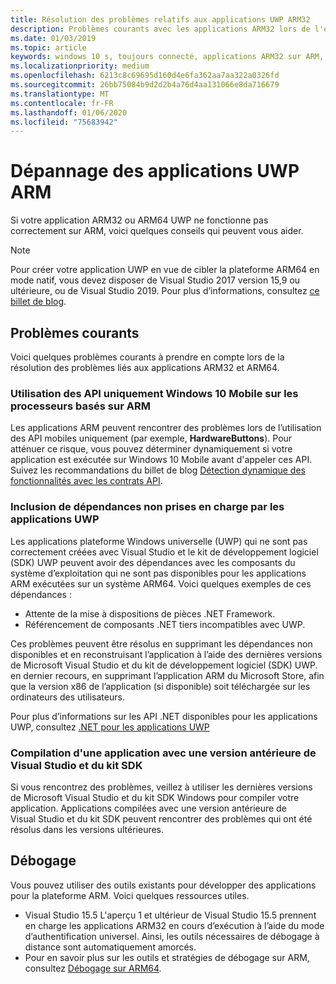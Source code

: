 ```yaml
---
title: Résolution des problèmes relatifs aux applications UWP ARM32
description: Problèmes courants avec les applications ARM32 lors de l'exécution sur ARM, et comment les résoudre.
ms.date: 01/03/2019
ms.topic: article
keywords: windows 10 s, toujours connecté, applications ARM32 sur ARM, windows 10 sur ARM, résolution des problèmes
ms.localizationpriority: medium
ms.openlocfilehash: 6213c8c69695d160d4e6fa362aa7aa322a0326fd
ms.sourcegitcommit: 26bb75084b9d2d2b4a76d4aa131066e8da716679
ms.translationtype: MT
ms.contentlocale: fr-FR
ms.lasthandoff: 01/06/2020
ms.locfileid: "75683942"
---
```

# <a name="troubleshooting-arm-uwp-apps"></a>Dépannage des applications UWP ARM

Si votre application ARM32 ou ARM64 UWP ne fonctionne pas correctement sur ARM, voici quelques conseils qui peuvent vous aider.

>[!NOTE]
> Pour créer votre application UWP en vue de cibler la plateforme ARM64 en mode natif, vous devez disposer de Visual Studio 2017 version 15,9 ou ultérieure, ou de Visual Studio 2019. Pour plus d’informations, consultez [ce billet de blog](https://blogs.windows.com/buildingapps/2018/11/15/official-support-for-windows-10-on-arm-development).


## <a name="common-issues"></a>Problèmes courants
Voici quelques problèmes courants à prendre en compte lors de la résolution des problèmes liés aux applications ARM32 et ARM64.

### <a name="using-windows-10-mobile-only-apis-on-arm-based-processors"></a>Utilisation des API uniquement Windows 10 Mobile sur les processeurs basés sur ARM
Les applications ARM peuvent rencontrer des problèmes lors de l’utilisation des API mobiles uniquement (par exemple, **HardwareButtons**). Pour atténuer ce risque, vous pouvez déterminer dynamiquement si votre application est exécutée sur Windows 10 Mobile avant d'appeler ces API. Suivez les recommandations du billet de blog [Détection dynamique des fonctionnalités avec les contrats API](https://blogs.windows.com/buildingapps/2015/09/15/dynamically-detecting-features-with-api-contracts-10-by-10/).

### <a name="including-dependencies-not-supported-by-uwp-apps"></a>Inclusion de dépendances non prises en charge par les applications UWP
Les applications plateforme Windows universelle (UWP) qui ne sont pas correctement créées avec Visual Studio et le kit de développement logiciel (SDK) UWP peuvent avoir des dépendances avec les composants du système d’exploitation qui ne sont pas disponibles pour les applications ARM exécutées sur un système ARM64. Voici quelques exemples de ces dépendances :

- Attente de la mise à dispositions de pièces .NET Framework.
- Référencement de composants .NET tiers incompatibles avec UWP.

Ces problèmes peuvent être résolus en supprimant les dépendances non disponibles et en reconstruisant l’application à l’aide des dernières versions de Microsoft Visual Studio et du kit de développement logiciel (SDK) UWP. en dernier recours, en supprimant l’application ARM du Microsoft Store, afin que la version x86 de l’application (si disponible) soit téléchargée sur les ordinateurs des utilisateurs.

Pour plus d’informations sur les API .NET disponibles pour les applications UWP, consultez [.NET pour les applications UWP](https://docs.microsoft.com/dotnet/api/index?view=dotnet-uwp-10.0)

### <a name="compiling-an-app-with-an-older-version-of-visual-studio-and-sdk"></a>Compilation d'une application avec une version antérieure de Visual Studio et du kit SDK
Si vous rencontrez des problèmes, veillez à utiliser les dernières versions de Microsoft Visual Studio et du kit SDK Windows pour compiler votre application. Applications compilées avec une version antérieure de Visual Studio et du kit SDK peuvent rencontrer des problèmes qui ont été résolus dans les versions ultérieures.

## <a name="debugging"></a>Débogage
Vous pouvez utiliser des outils existants pour développer des applications pour la plateforme ARM. Voici quelques ressources utiles.

- Visual Studio 15.5 L'aperçu 1 et ultérieur de Visual Studio 15.5 prennent en charge les applications ARM32 en cours d’exécution à l’aide du mode d’authentification universel. Ainsi, les outils nécessaires de débogage à distance sont automatiquement amorcés.
- Pour en savoir plus sur les outils et stratégies de débogage sur ARM, consultez [Débogage sur ARM64](https://docs.microsoft.com/windows-hardware/drivers/debugger/debugging-arm64).
